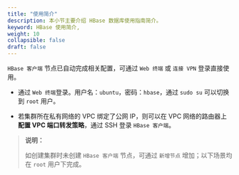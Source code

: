 ```yaml
---
title: "使用简介"
description: 本小节主要介绍 HBase 数据库使用指南简介。 
keyword: HBase 使用简介,
weight: 10
collapsible: false
draft: false
---
```



`HBase 客户端` 节点已自动完成相关配置，可通过 `Web 终端` 或 `连接 VPN` 登录直接使用。

- 通过 `Web 终端`登录。用户名：`ubuntu`，密码：`hbase`，通过 `sudo su` 可以切换到 `root` 用户。

- 若集群所在私有网络的 VPC 绑定了公网 IP，则可以在 VPC 网络的路由器上**配置 VPC 端口转发策略**，通过 SSH 登录 `HBase 客户端`。

> **说明：**
>
> 如创建集群时未创建 `HBase 客户端` 节点，可通过 `新增节点` 增加；以下场景均在 `root` 用户下完成。
